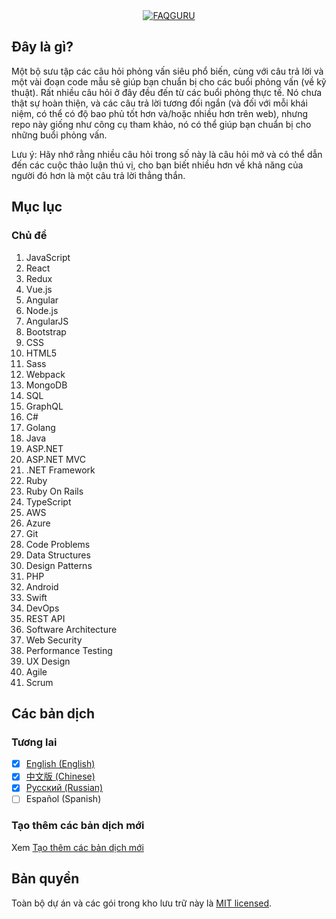 <div align="center">
  <a href="https://github.com/FAQGURU">
    <img src="../../assets/readme.svg" alt="FAQGURU" />
  </a>
</div>

## Đây là gì?

Một bộ sưu tập các câu hỏi phỏng vấn siêu phổ biến, cùng với câu trả lời và một vài đoạn code mẫu sẽ giúp bạn chuẩn bị cho các buổi phỏng vấn (về kỹ thuật). Rất nhiều câu hỏi ở đây đều đến từ các buổi phỏng thực tế. Nó chưa thật sự hoàn thiện, và các câu trả lời tương đối ngắn (và đối với mỗi khái niệm, có thể có độ bao phủ tốt hơn và/hoặc nhiều hơn trên web), nhưng repo này giống như công cụ tham khảo, nó có thể giúp bạn chuẩn bị cho những buổi phỏng vấn.

Lưu ý: Hãy nhớ rằng nhiều câu hỏi trong số này là câu hỏi mở và có thể dẫn đến các cuộc thảo luận thú vị, cho bạn biết nhiều hơn về khả năng của người đó hơn là một câu trả lời thẳng thắn.

## Mục lục

### Chủ đề

1.  JavaScript
2.  React
3.  Redux
4.  Vue.js
5.  Angular
6.  Node.js
7.  AngularJS
8.  Bootstrap
9.  CSS
10. HTML5
11. Sass
12. Webpack
13. MongoDB
14. SQL
15. GraphQL
16. C#
17. Golang
18. Java
19. ASP.NET
20. ASP.NET MVC
21. .NET Framework
22. Ruby
23. Ruby On Rails
24. TypeScript
25. AWS
26. Azure
27. Git
28. Code Problems
29. Data Structures
30. Design Patterns
31. PHP
32. Android
33. Swift
34. DevOps
35. REST API
36. Software Architecture
37. Web Security
38. Performance Testing
39. UX Design
40. Agile
41. Scrum

## Các bản dịch

### Tương lai

-   [x] [English (English)](../../readme.md)
-   [x] [中文版 (Chinese)](../../topics/zh/readme.md)
-   [x] [Русский (Russian)](../../topics/ru/readme.md)
-   [ ] Español (Spanish)

### Tạo thêm các bản dịch mới

Xem [Tạo thêm các bản dịch mới](./CONTRIBUTING.md#Translations)

## Bản quyền

Toàn bộ dự án và các gói trong kho lưu trữ này là [MIT licensed](/LICENSE).
